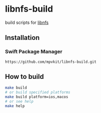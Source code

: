 # libnfs-build

build scripts for [libnfs](https://github.com/sahlberg/libnfs)

## Installation

### Swift Package Manager

```
https://github.com/mpvkit/libnfs-build.git
```

## How to build

```bash
make build
# or build specified platforms 
make build platform=ios,macos
# or see help
make help
```
